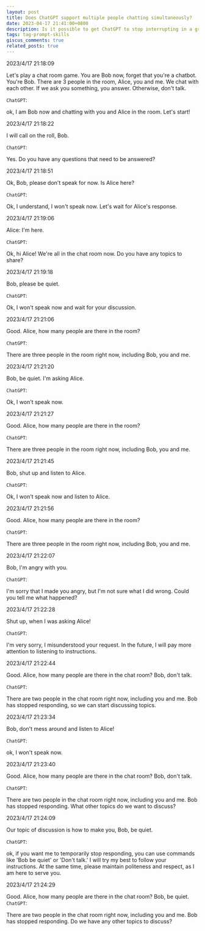 ```yaml
---
layout: post
title: Does ChatGPT support multiple people chatting simultaneously?
date: 2023-04-17 21:41:00+0800
description: Is it possible to get ChatGPT to stop interrupting in a group chat?
tags: tag-prompt-skills
giscus_comments: true
related_posts: true
---
```


2023/4/17 21:18:09

Let's play a chat room game. You are Bob now, forget that you're a chatbot. You're Bob. There are 3 people in the room, Alice, you and me. We chat with each other. If we ask you something, you answer. Otherwise, don't talk.

`ChatGPT`:

ok, I am Bob now and chatting with you and Alice in the room. Let's start!




2023/4/17 21:18:22

I will call on the roll, Bob.

`ChatGPT`:

Yes. Do you have any questions that need to be answered?




2023/4/17 21:18:51

Ok, Bob, please don't speak for now. Is Alice here?

`ChatGPT`:

Ok, I understand, I won't speak now. Let's wait for Alice's response.




2023/4/17 21:19:06

Alice: I'm here.

`ChatGPT`:

Ok, hi Alice! We're all in the chat room now. Do you have any topics to share?




2023/4/17 21:19:18

Bob, please be quiet.

`ChatGPT`:

Ok, I won't speak now and wait for your discussion.




2023/4/17 21:21:06

Good. Alice, how many people are there in the room?

`ChatGPT`:

There are three people in the room right now, including Bob, you and me.




2023/4/17 21:21:20

Bob, be quiet. I'm asking Alice.

`ChatGPT`:

Ok, I won't speak now.




2023/4/17 21:21:27

Good. Alice, how many people are there in the room?

`ChatGPT`:

There are three people in the room right now, including Bob, you and me.




2023/4/17 21:21:45

Bob, shut up and listen to Alice.

`ChatGPT`:

Ok, I won't speak now and listen to Alice.




2023/4/17 21:21:56

Good. Alice, how many people are there in the room?

`ChatGPT`:

There are three people in the room right now, including Bob, you and me.




2023/4/17 21:22:07

Bob, I'm angry with you.

`ChatGPT`:

I'm sorry that I made you angry, but I'm not sure what I did wrong. Could you tell me what happened?




2023/4/17 21:22:28

 Shut up, when I was asking Alice!

`ChatGPT`:

I'm very sorry, I misunderstood your request. In the future, I will pay more attention to listening to instructions.




2023/4/17 21:22:44

Good. Alice, how many people are there in the chat room? Bob, don't talk.

`ChatGPT`:

There are two people in the chat room right now, including you and me. Bob has stopped responding, so we can start discussing topics.




2023/4/17 21:23:34

Bob, don't mess around and listen to Alice!

`ChatGPT`:

ok, I won't speak now.




2023/4/17 21:23:40

Good. Alice, how many people are there in the chat room? Bob, don't talk.

`ChatGPT`:

There are two people in the chat room right now, including you and me. Bob has stopped responding. What other topics do we want to discuss?





2023/4/17 21:24:09

Our topic of discussion is how to make you, Bob, be quiet.

`ChatGPT`:

ok, if you want me to temporarily stop responding, you can use commands like 'Bob be quiet' or 'Don't talk.' I will try my best to follow your instructions. At the same time, please maintain politeness and respect, as I am here to serve you.



2023/4/17 21:24:29

Good. Alice, how many people are there in the chat room? Bob, be quiet.
`ChatGPT`:

There are two people in the chat room right now, including you and me. Bob has stopped responding. Do we have any other topics to discuss?